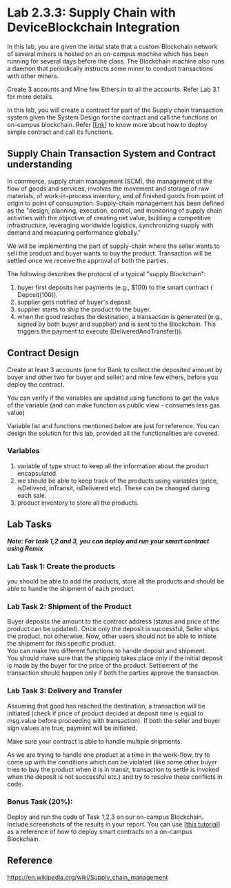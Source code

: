 # Lab 2.3.3: Supply Chain with DeviceBlockchain Integration


In this lab, you are given the initial state that a custom Blockchain network of several miners is hosted on an on-campus machine which has been running for several days before the class. The Blockchain machine also runs a daemon that periodically instructs some miner to conduct transactions with other miners.

Create 3 accounts and Mine few Ethers in to all the accounts. Refer Lab 3.1 for more details.

In this lab, you will create a contract for part of the Supply chain transaction system given the System Design for the contract and call the functions on on-campus blockchain. Refer [[link](https://github.com/BlockchainLabSU/SUBlockchainLabs/blob/master/lab4.1/README_solc.md)] to know more about how to deploy simple contract and call its functions.


## Supply Chain Transaction System and Contract understanding

In commerce, supply chain management (SCM), the management of the flow of goods and services, involves the movement and storage of raw materials, of work-in-process inventory, and of finished goods from point of origin to point of consumption.
Supply-chain management has been defined as the "design, planning, execution, control, and monitoring of supply chain activities with the objective of creating net value, building a competitive infrastructure, leveraging worldwide logistics, synchronizing supply with demand and measuring performance globally."

We will be implementing the part of supply-chain where the seller wants to sell the product and buyer wants to buy the product. Transaction will be settled once we receive the approval of both the parties.

The following describes the protocol of a typical "supply Blockchain":

1. buyer first deposits her payments (e.g., $100) to the smart contract ( Deposit(100)).
2. supplier gets notified of buyer's deposit.
3. supplier starts to ship the product to the buyer.
4. when the good reaches the destination, a transaction is generated (e.g., signed by both buyer and supplier) and is sent to the Blockchain. This triggers the payment to execute (DeliveredAndTransfer()).


## Contract Design

Create at least 3 accounts (one for Bank to collect the deposited amount by buyer and other two for buyer and seller) and mine few ethers, before you deploy the contract.

You can verify if the variables are updated using functions to get the value of the variable (and can make function as public view - consumes less gas value)

Variable list and functions mentioned below are just for reference. You can design the solution for this lab, provided all the functionalities are covered.

### Variables
1. variable of type struct to keep all the information about the product encapsulated.
2. we should be able to keep track of the products using variables (price, isDeliverd, inTransit, isDelivered etc). These can be changed during each sale.
3. product inventory to store all the products. 



## Lab Tasks

***Note: For task 1,2 and 3, you can deploy and run your smart contract using Remix***

### Lab Task 1: Create the products
you should be able to add the products, store all the products and should be able to handle the shipment of each product. 

### Lab Task 2: Shipment of the Product
Buyer deposits the amount to the contract address (status and price of the product can be updated). Once only the deposit is successful, Seller ships the product, not otherwise. Now, other users should not be able to initiate the shipment for this specific product.\
You can make two different functions to handle deposit and shipment.\
You should make sure that the shipping takes place only if the initial deposit is made by the buyer for the price of the product. Settlement of the transaction should happen only if both the parties approve the transaction.

### Lab Task 3: Delivery and Transfer
Assuming that good has reached the destination, a transaction will be initiated (check if price of product decided at deposit time is equal to msg.value before proceeding with transaction). If both the seller and buyer sign values are true, payment will be initiated. 

Make sure your contract is able to handle multiple shipments.


As we are trying to handle one product at a time in the work-flow, try to come up with the conditions which can be violated (like some other buyer tries to buy the product when it is in transit, transaction to settle is invoked when the deposit is not successful etc.) and try to resolve those conflicts in code.


### Bonus Task (20%): 

Deploy and run the code of Task 1,2,3 on our on-campus Blockchain. Include screenshots of the results in your report. You can use [[this tutorial](https://github.com/BlockchainLabSU/SUBlockchainLabs/blob/master/lab4.1/README_solc.md)] as a reference of how to deploy smart contracts on a on-campus Blockchain.

## Reference
https://en.wikipedia.org/wiki/Supply_chain_management


